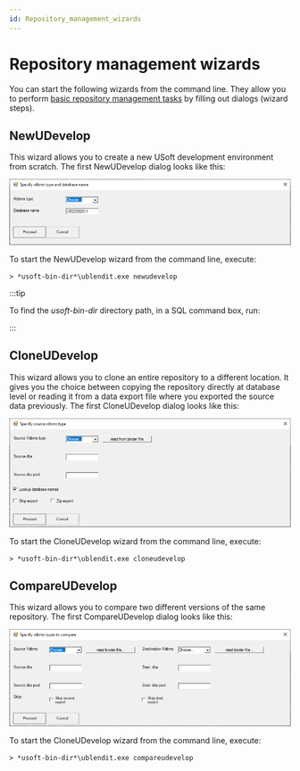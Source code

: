 ```yaml
---
id: Repository_management_wizards
---
```


# Repository management wizards

You can start the following wizards from the command line. They allow you to perform [basic repository management tasks](/docs/Repositories/Introducing_repositories/Introducing_repositories.md) by filling out dialogs (wizard steps).

## NewUDevelop

This wizard allows you to create a new USoft development environment from scratch. The first NewUDevelop dialog looks like this:

![](./assets/7ecea579-0616-490f-b6aa-6d2e14e1cd66.png)

To start the NewUDevelop wizard from the command line, execute:

```
> *usoft-bin-dir*\ublendit.exe newudevelop
```


:::tip

To find the *usoft-bin-dir* directory path, in a SQL command box, run:

:::

## CloneUDevelop

This wizard allows you to clone an entire repository to a different location. It gives you the choice between copying the repository directly at database level or reading it from a data export file where you exported the source data previously. The first CloneUDevelop dialog looks like this:

![](./assets/a7a5b127-db9a-4338-a3fe-2bf589cbea2b.png)

To start the CloneUDevelop wizard from the command line, execute:

```
> *usoft-bin-dir*\ublendit.exe cloneudevelop
```

## CompareUDevelop

This wizard allows you to compare two different versions of the same repository. The first CompareUDevelop dialog looks like this:

![](./assets/1b0fa6c9-69c0-4d3b-8880-42da4fa4ae7f.png)

To start the CloneUDevelop wizard from the command line, execute:

```
> *usoft-bin-dir*\ublendit.exe compareudevelop
```